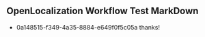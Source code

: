 ## OpenLocalization Workflow Test MarkDown
* 0a148515-f349-4a35-8884-e649f0f5c05a 
thanks!<!--HONumber=Mar16_HO3-->
